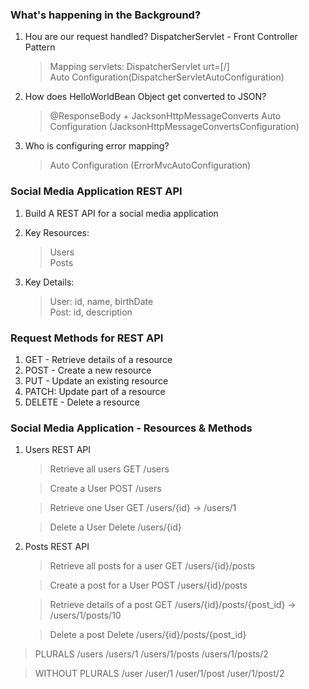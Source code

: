 ### What's happening in the Background?

1. Hou are our request handled?
   DispatcherServlet - Front Controller Pattern

    > Mapping servlets: DispatcherServlet urt=[/]  
    > Auto Configuration(DispatcherServletAutoConfiguration)

2. How does HelloWorldBean Object get converted to JSON?

    > @ResponseBody + JacksonHttpMessageConverts
    > Auto Configuration (JacksonHttpMessageConvertsConfiguration)

3. Who is configuring error mapping?
    > Auto Configuration (ErrorMvcAutoConfiguration)

### Social Media Application REST API

1. Build A REST API for a social media application

2. Key Resources:

    > Users  
    > Posts

3. Key Details:
    > User: id, name, birthDate  
    > Post: id, description

### Request Methods for REST API

1. GET - Retrieve details of a resource
2. POST - Create a new resource
3. PUT - Update an existing resource
4. PATCH: Update part of a resource
5. DELETE - Delete a resource

### Social Media Application - Resources & Methods

1.  Users REST API

    > Retrieve all users
    > GET /users

    > Create a User
    > POST /users

    > Retrieve one User
    > GET /users/{id} -> /users/1

    > Delete a User
    > Delete /users/{id}

2.  Posts REST API

    > Retrieve all posts for a user
    > GET /users/{id}/posts

    > Create a post for a User
    > POST /users/{id}/posts

    > Retrieve details of a post
    > GET /users/{id}/posts/{post_id} -> /users/1/posts/10

    > Delete a post
    > Delete /users/{id}/posts/{post_id}

> PLURALS
> /users
> /users/1
> /users/1/posts
> /users/1/posts/2

> WITHOUT PLURALS
> /user
> /user/1
> /user/1/post
> /user/1/post/2
